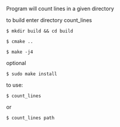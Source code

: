 
Program will count lines in a given directory

to build enter directory count_lines

	$ mkdir build && cd build 
	
	$ cmake ..
	
	$ make -j4

optional

	$ sudo make install

to use:

	$ count_lines

or

	$ count_lines path


